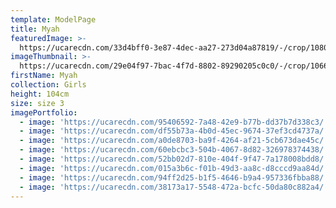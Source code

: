```yaml
---
template: ModelPage
title: Myah
featuredImage: >-
  https://ucarecdn.com/33d4bff0-3e87-4dec-aa27-273d04a87819/-/crop/1080x502/0,125/-/preview/
imageThumbnail: >-
  https://ucarecdn.com/29e04f97-7bac-4f7d-8802-89290205c0c0/-/crop/1066x1339/450,54/-/preview/
firstName: Myah
collection: Girls
height: 104cm
size: size 3
imagePortfolio:
  - image: 'https://ucarecdn.com/95406592-7a48-42e9-b77b-dd37b7d338c3/'
  - image: 'https://ucarecdn.com/df55b73a-4b0d-45ec-9674-37ef3cd4737a/'
  - image: 'https://ucarecdn.com/a0de8703-ba9f-4264-af21-5cb673dae45c/'
  - image: 'https://ucarecdn.com/60ebcbc3-504b-4067-8d82-326978374438/'
  - image: 'https://ucarecdn.com/52bb02d7-810e-404f-9f47-7a178008bdd8/'
  - image: 'https://ucarecdn.com/015a3b6c-f01b-49d3-aa8c-d8cccd9aa84d/'
  - image: 'https://ucarecdn.com/94ff2d25-b1f5-4646-b9a4-957336fbba88/'
  - image: 'https://ucarecdn.com/38173a17-5548-472a-bcfc-50da80c882a4/'
---
```



